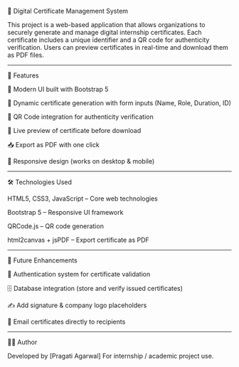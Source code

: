 📜 Digital Certificate Management System

This project is a web-based application that allows organizations to securely generate and manage digital internship certificates.
Each certificate includes a unique identifier and a QR code for authenticity verification. Users can preview certificates in real-time and download them as PDF files.

---

🚀 Features

🎨 Modern UI built with Bootstrap 5

📝 Dynamic certificate generation with form inputs (Name, Role, Duration, ID)

📲 QR Code integration for authenticity verification

👀 Live preview of certificate before download

📥 Export as PDF with one click

📱 Responsive design (works on desktop & mobile)

---

🛠️ Technologies Used

HTML5, CSS3, JavaScript – Core web technologies

Bootstrap 5 – Responsive UI framework

QRCode.js – QR code generation

html2canvas + jsPDF – Export certificate as PDF

---

🎯 Future Enhancements

🔐 Authentication system for certificate validation

🗄️ Database integration (store and verify issued certificates)

✍️ Add signature & company logo placeholders

📧 Email certificates directly to recipients

---

👨‍💻 Author

Developed by [Pragati Agarwal]
For internship / academic project use.


